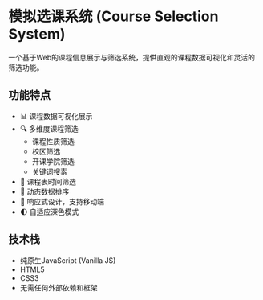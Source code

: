 # 模拟选课系统 (Course Selection System)

一个基于Web的课程信息展示与筛选系统，提供直观的课程数据可视化和灵活的筛选功能。

## 功能特点

- 📊 课程数据可视化展示
- 🔍 多维度课程筛选
  - 课程性质筛选
  - 校区筛选
  - 开课学院筛选
  - 关键词搜索
- 📅 课程表时间筛选
- 🔄 动态数据排序
- 📱 响应式设计，支持移动端
- 🌓 自适应深色模式

## 技术栈

- 纯原生JavaScript (Vanilla JS)
- HTML5
- CSS3
- 无需任何外部依赖和框架
